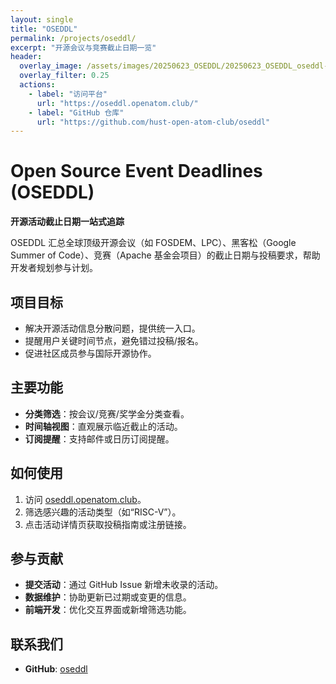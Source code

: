 ```yaml
---
layout: single
title: "OSEDDL"
permalink: /projects/oseddl/
excerpt: "开源会议与竞赛截止日期一览"
header:
  overlay_image: /assets/images/20250623_OSEDDL/20250623_OSEDDL_oseddl-cover.png
  overlay_filter: 0.25
  actions:
    - label: "访问平台"
      url: "https://oseddl.openatom.club/"
    - label: "GitHub 仓库"
      url: "https://github.com/hust-open-atom-club/oseddl"
---
```


# Open Source Event Deadlines (OSEDDL)

**开源活动截止日期一站式追踪**

OSEDDL 汇总全球顶级开源会议（如 FOSDEM、LPC）、黑客松（Google Summer of Code）、竞赛（Apache 基金会项目）的截止日期与投稿要求，帮助开发者规划参与计划。

## 项目目标
- 解决开源活动信息分散问题，提供统一入口。
- 提醒用户关键时间节点，避免错过投稿/报名。
- 促进社区成员参与国际开源协作。

## 主要功能
- **分类筛选**：按会议/竞赛/奖学金分类查看。
- **时间轴视图**：直观展示临近截止的活动。
- **订阅提醒**：支持邮件或日历订阅提醒。

## 如何使用
1. 访问 [oseddl.openatom.club](https://oseddl.openatom.club/)。
2. 筛选感兴趣的活动类型（如“RISC-V”）。
3. 点击活动详情页获取投稿指南或注册链接。

## 参与贡献
- **提交活动**：通过 GitHub Issue 新增未收录的活动。
- **数据维护**：协助更新已过期或变更的信息。
- **前端开发**：优化交互界面或新增筛选功能。

## 联系我们
- **GitHub**: [oseddl](https://github.com/hust-open-atom-club/oseddl)
<!-- - **邮箱**： -->